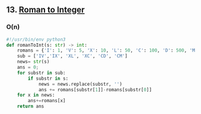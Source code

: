 ## 13. [Roman to Integer](https://leetcode.com/problems/roman-to-integer/)
### O(n)

```python
#!/usr/bin/env python3
def romanToInt(s: str) -> int:
	romans = {'I': 1, 'V': 5, 'X': 10, 'L': 50, 'C': 100, 'D': 500, 'M' : 1000}
	sub = ['IV','IX', 'XL', 'XC', 'CD', 'CM']
	news= str(s)
	ans = 0;
	for substr in sub:
		if substr in s:
			news = news.replace(substr, '')
			ans += romans[substr[1]]-romans[substr[0]]
	for x in news:
		ans+=romans[x]
	return ans
```